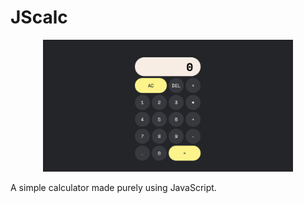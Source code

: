 # JScalc

<p align="center">
  <img src="demo.png" alt="Alt Text" width="400">
</p>


A simple calculator made purely using JavaScript. 
